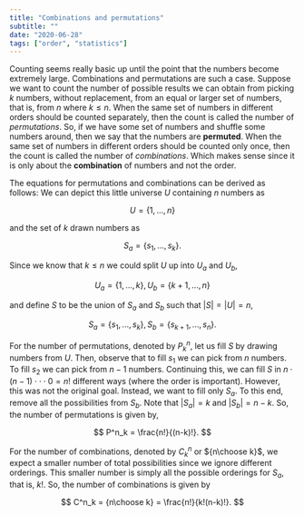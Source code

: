 ```yaml
---
title: "Combinations and permutations"
subtitle: ""
date: "2020-06-28"
tags: ["order", "statistics"]
---
```


Counting seems really basic up until the point that the numbers become extremely large.
Combinations and permutations are such a case.
Suppose we want to count the number of possible results we can obtain from picking $k$ numbers, without replacement, from an equal or larger set of numbers, that is, from $n$ where $k \leq n$.
When the same set of numbers in different orders should be counted separately, then the count is called the number of *permutations*.
So, if we have some set of numbers and shuffle some numbers around, then we say that the numbers are **permuted**.
When the same set of numbers in different orders should be counted only once, then the count is called the number of *combinations*.
Which makes sense since it is only about the **combination** of numbers and not the order.

The equations for permutations and combinations can be derived as follows:
We can depict this little universe $U$ containing $n$ numbers as

$$ U = \{ 1, ..., n \} $$

and the set of $k$ drawn numbers as

$$ S_a = \{ s_1, ..., s_{k} \}. $$

Since we know that $k \leq n$ we could split $U$ up into $U_a$ and $U_b$,

$$ U_a = \{ 1, ..., k \}, U_b = \{ k+1, ..., n \} $$

and define $S$ to be the union of $S_a$ and $S_b$ such that $|S| = |U| = n$,

$$ S_a = \{ s_1, ..., s_k \}, S_b = \{ s_{k+1}, ..., s_n \}. $$

For the number of permutations, denoted by $P^n_k$, let us fill $S$ by drawing numbers from $U$.
Then, observe that to fill $s_1$ we can pick from $n$ numbers.
To fill $s_2$ we can pick from $n - 1$ numbers.
Continuing this, we can fill $S$ in $n \cdot (n - 1) \cdot \cdot \cdot 0 = n!$ different ways (where the order is important).
However, this was not the original goal.
Instead, we want to fill only $S_a$.
To this end, remove all the possibilities from $S_b$.
Note that $|S_a| = k$ and $|S_b| = n - k$.
So, the number of permutations is given by,

$$ P^n_k = \frac{n!}{(n-k)!}. $$

For the number of combinations, denoted by $C^n_k$ or ${n\choose k}$, we expect a smaller number of total possibilities since we ignore different orderings.
This smaller number is simply all the possible orderings for $S_a$, that is, $k!$.
So, the number of combinations is given by

$$ C^n_k = {n\choose k} = \frac{n!}{k!(n-k)!}. $$

